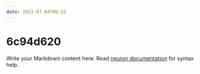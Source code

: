 ```yaml
---
date: 2021-07-04T06:22
---
```


# 6c94d620

Write your Markdown content here. Read [neuron documentation](https://neuron.zettel.page/2011404.html) for syntax help.

